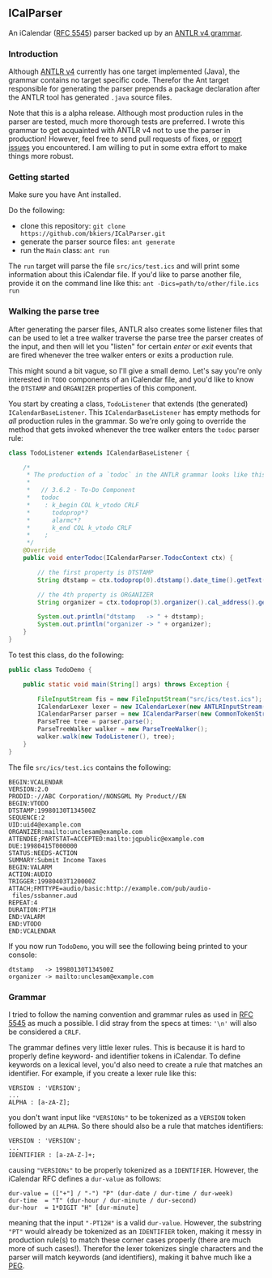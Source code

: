 ## ICalParser

An iCalendar ([RFC 5545](https://tools.ietf.org/html/rfc5545)) parser backed up by an 
[ANTLR v4 grammar](https://github.com/bkiers/ICalParser/blob/master/src/grammar/ICalendar.g4).

### Introduction

Although [ANTLR v4](http://www.antlr4.org/) currently has one target implemented (Java), the 
grammar contains no target specific code. Therefor the Ant target responsible for generating
the parser prepends a package declaration after the ANTLR tool has generated `.java` source 
files.

Note that this is a alpha release. Although most production rules in the parser are tested, 
much more thorough tests are preferred. I wrote this grammar to get acquainted with ANTLR v4
not to use the parser in production! However, feel free to send pull requests of fixes, or 
[report issues](https://github.com/bkiers/ICalParser/issues) you encountered. I am willing 
to put in some extra effort to make things more robust.

### Getting started

Make sure you have Ant installed.

Do the following:

* clone this repository: `git clone https://github.com/bkiers/ICalParser.git`
* generate the parser source files: `ant generate`
* run the `Main` class: `ant run`

The `run` target will parse the file `src/ics/test.ics` and will print some information
about this iCalendar file. If you'd like to parse another file, provide it on the command
line like this: `ant -Dics=path/to/other/file.ics run`

### Walking the parse tree

After generating the parser files, ANTLR also creates some listener files that can be used
to let a tree walker traverse the parse tree the parser creates of the input, and then will
let you "listen" for certain *enter* or *exit* events that are fired whenever the tree walker
enters or exits a production rule.

This might sound a bit vague, so I'll give a small demo. Let's say you're only interested 
in `TODO` components of an iCalendar file, and you'd like to know the `DTSTAMP` and 
`ORGANIZER` properties of this component.

You start by creating a class, `TodoListener` that extends (the generated) 
`ICalendarBaseListener`. This `ICalendarBaseListener` has empty methods for *all* production
rules in the grammar. So we're only going to override the method that gets invoked whenever
the tree walker enters the `todoc` parser rule:

```java
class TodoListener extends ICalendarBaseListener {

    /*
     * The production of a `todoc` in the ANTLR grammar looks like this:
     *
     *   // 3.6.2 - To-Do Component
     *   todoc
     *    : k_begin COL k_vtodo CRLF
     *      todoprop*?
     *      alarmc*?
     *      k_end COL k_vtodo CRLF
     *    ;
     */
    @Override
    public void enterTodoc(ICalendarParser.TodocContext ctx) {

        // the first property is DTSTAMP
        String dtstamp = ctx.todoprop(0).dtstamp().date_time().getText();

        // the 4th property is ORGANIZER
        String organizer = ctx.todoprop(3).organizer().cal_address().getText();

        System.out.println("dtstamp   -> " + dtstamp);
        System.out.println("organizer -> " + organizer);
    }
}
```

To test this class, do the following:

```java
public class TodoDemo {

    public static void main(String[] args) throws Exception {

        FileInputStream fis = new FileInputStream("src/ics/test.ics");
        ICalendarLexer lexer = new ICalendarLexer(new ANTLRInputStream(fis));
        ICalendarParser parser = new ICalendarParser(new CommonTokenStream(lexer));
        ParseTree tree = parser.parse();
        ParseTreeWalker walker = new ParseTreeWalker();
        walker.walk(new TodoListener(), tree);
    }
}
```

The file `src/ics/test.ics` contains the following:

```
BEGIN:VCALENDAR
VERSION:2.0
PRODID:-//ABC Corporation//NONSGML My Product//EN
BEGIN:VTODO
DTSTAMP:19980130T134500Z
SEQUENCE:2
UID:uid4@example.com
ORGANIZER:mailto:unclesam@example.com
ATTENDEE;PARTSTAT=ACCEPTED:mailto:jqpublic@example.com
DUE:19980415T000000
STATUS:NEEDS-ACTION
SUMMARY:Submit Income Taxes
BEGIN:VALARM
ACTION:AUDIO
TRIGGER:19980403T120000Z
ATTACH;FMTTYPE=audio/basic:http://example.com/pub/audio-
 files/ssbanner.aud
REPEAT:4
DURATION:PT1H
END:VALARM
END:VTODO
END:VCALENDAR
```

If you now run `TodoDemo`, you will see the following being printed to your console:

```
dtstamp   -> 19980130T134500Z
organizer -> mailto:unclesam@example.com
```

### Grammar

I tried to follow the naming convention and grammar rules as used in 
[RFC 5545](https://tools.ietf.org/html/rfc5545) as much a possible. I did stray from the
specs at times: `'\n'` will also be considered a `CRLF`.

The grammar defines very little lexer rules. This is because it is hard to properly define
keyword- and identifier tokens in iCalendar. To define keywords on a lexical level, you'd
also need to create a rule that matches an identifier. For example, if you create a lexer
rule like this:

```
VERSION : 'VERSION';
...
ALPHA : [a-zA-Z];
```

you don't want input like `"VERSIONs"` to be tokenized as a `VERSION` token followed by 
an `ALPHA`. So there should also be a rule that matches identifiers:

```
VERSION : 'VERSION';
...
IDENTIFIER : [a-zA-Z-]+;
```

causing `"VERSIONs"` to be properly tokenized as a `IDENTIFIER`. However, the iCalendar
RFC defines a `dur-value` as follows:

```
dur-value = (["+"] / "-") "P" (dur-date / dur-time / dur-week)
dur-time  = "T" (dur-hour / dur-minute / dur-second)
dur-hour  = 1*DIGIT "H" [dur-minute]
```

meaning that the input `"-PT12H"` is a valid `dur-value`. However, the substring `"PT"` 
would already be tokenized as an `IDENTIFIER` token, making it messy in production rule(s)
to match these corner cases properly (there are much more of such cases!). Therefor the 
lexer tokenizes single characters and the parser will match keywords (and identifiers), 
making it bahve much like a [PEG](http://bford.info/packrat/).
